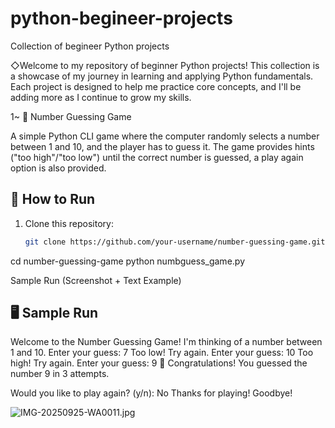 # python-begineer-projects
Collection of begineer Python projects

◇Welcome to my repository of beginner Python projects! This collection is a showcase of my journey in learning and applying Python fundamentals. Each project is designed to help me practice core concepts, and I'll be adding more as I continue to grow my skills.

1~ 🎲 Number Guessing Game

A simple Python CLI game where the computer randomly selects a number between 1 and 10, and the player has to guess it. The game provides hints ("too high"/"too low") until the correct number is guessed, a play again option is also provided.

## 🚀 How to Run

1. Clone this repository:
   ```bash
   git clone https://github.com/your-username/number-guessing-game.git

cd number-guessing-game
python numbguess_game.py

Sample Run (Screenshot + Text Example)

## 🖥️ Sample Run
Welcome to the Number Guessing Game!
I'm thinking of a number between 1 and 10.
Enter your guess: 7
Too low! Try again.
Enter your guess: 10
Too high! Try again.
Enter your guess: 9
🎉 Congratulations! You guessed the number 9 in 3 attempts.

Would you like to play again? (y/n): No
Thanks for playing! Goodbye!

![IMG-20250925-WA0011.jpg](https://github.com/user-attachments/assets/763c0d1b-b3b1-4056-a79a-e2431b766f85)

